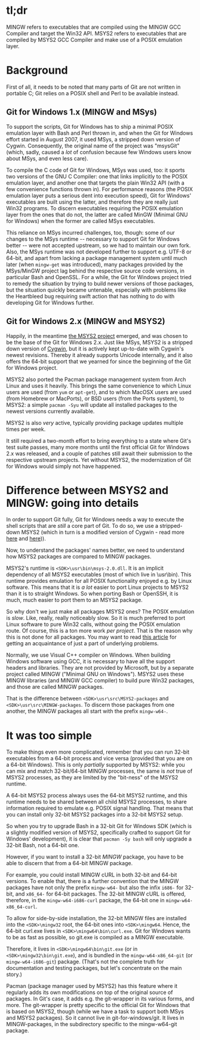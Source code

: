 # tl;dr

MINGW refers to executables that are compiled using the MINGW GCC Compiler and target the Win32 API. MSYS2 refers to executables that are compiled by MSYS2 GCC Compiler and make use of a POSIX emulation layer.

# Background

First of all, it needs to be noted that many parts of Git are not written in portable C; Git relies on a POSIX shell and Perl to be available instead.

## Git for Windows 1.x (MINGW and MSys)

To support the scripts, Git for Windows has to ship a minimal POSIX emulation layer with Bash and Perl thrown in, and when the Git for Windows effort started in August 2007, it used MSys, a stripped down version of Cygwin. Consequently, the original name of the project was "msysGit" (which, sadly, caused a *lot* of confusion because few Windows users know about MSys, and even less care).

To compile the C code of Git for Windows, MSys was used, too: it sports two versions of the GNU C Compiler: one that links implicitly to the POSIX emulation layer, and another one that targets the plain Win32 API (with a few convenience functions thrown in). For performance reasons (the POSIX emulation layer puts a serious dent into execution speed), Git for Windows' executables are built using the latter, and therefore they are really just Win32 programs. To discern executables requiring the POSIX emulation layer from the ones that do not, the latter are called MinGW (Minimal GNU for Windows) when the former are called MSys executables.

This reliance on MSys incurred challenges, too, though: some of our changes to the MSys runtime -- necessary to support Git for Windows better -- were not accepted upstream, so we had to maintain our own fork. Also, the MSys runtime was not developed further to support e.g. UTF-8 or 64-bit, and apart from lacking a package management system
until much later (when `mingw-get` was introduced), many packages provided by the MSys/MinGW project lag behind the respective source code versions, in particular Bash and OpenSSL. For a while, the Git for Windows project tried to remedy the situation by trying to build newer versions of those packages, but the situation quickly became untenable,
especially with problems like the Heartbleed bug requiring swift action that has nothing to do with developing Git for Windows further.

## Git for Windows 2.x (MINGW and MSYS2)

Happily, in the meantime [the MSYS2 project](https://msys2.github.io/) emerged, and was chosen to be the base of the Git for Windows 2.x. Just like MSys, MSYS2 is a stripped down version of [Cygwin](https://cygwin.com), but it is actively kept up-to-date with Cygwin's newest revisions. Thereby it already supports Unicode internally, and it also offers the 64-bit support that we yearned for since the beginning of the Git for Windows project.

MSYS2 also ported the Pacman package management system from Arch Linux and uses it heavily. This brings the same convenience to which Linux users are used (from `yum` or `apt-get`), and to which MacOSX users are used (from Homebrew or MacPorts), or BSD users (from the Ports system), to MSYS2: a simple `pacman -Syu` will update all installed packages to the newest versions currently available.

MSYS2 is also *very* active, typically providing package updates multiple times per week.

It still required a two-month effort to bring everything to a state where Git's test suite passes, many more months until the first official Git for Windows 2.x was released, and a couple of patches still await their submission to the respective upstream projects. Yet without MSYS2, the modernization of Git for Windows would simply not have happened.

# Difference between MSYS2 and MINGW: going into details

In order to support Git fully, Git for Windows needs a way to execute the shell scripts that are *still* a core part of Git.
To do so, we use a stripped-down MSYS2 (which in turn is a modified version of Cygwin - read more [here](https://www.msys2.org/wiki/How-does-MSYS2-differ-from-Cygwin/) and [here](https://github.com/msys2/msys2/wiki/How-does-MSYS2-differ-from-Cygwin))).

Now, to understand the packages' names better, we need to understand how MSYS2 packages are compared to MINGW packages.

MSYS2's runtime is `<SDK>\usr\bin\msys-2.0.dll`. It is an implicit dependency of all MSYS2 executables (most of which live in <SDK>\usr\bin). This runtime provides emulation for all POSIX functionality enjoyed e.g. by Linux software. This means that it is *a lot* easier to port Linux projects to MSYS2 than it is to straight Windows. So when porting Bash or OpenSSH, it is much, much easier to port them to an MSYS2 package.

So why don't we just make all packages MSYS2 ones? The POSIX emulation is *slow*. Like, really, really noticeably slow.
So it is much preferred to port Linux software to pure Win32 calls, without going the POSIX emulation route. Of course, this is a ton more work *per project*. That is the reason why this is not done for all packages. You may want to read [this article](https://github.com/git-for-windows/git/wiki/Windows-vs-Linux-fork()/exec()-semantics) for getting an acquaintance of just a part of underlying problems.

Normally, we use Visual C++ compiler on Windows. When building Windows software using GCC, it is necessary to have all the support headers and libraries. They are not provided by Microsoft, but by a separate project called MINGW ("Minimal GNU on Windows"). MSYS2 uses these MINGW libraries (and MINGW GCC compiler) to build pure Win32 packages, and those are called MINGW packages.

That is the difference between `<SDK>\usr\src\MSYS2-packages` and `<SDK>\usr\src\MINGW-packages`. To discern those packages from one another, the MINGW packages all start with the prefix `mingw-w64-`.


# It was too simple
To make things even more complicated, remember that you can run 32-bit executables from a 64-bit process and vice versa (provided that you are on a 64-bit Windows). This is only *partially* supported by MSYS2: while you can mix and match 32-bit/64-bit MINGW processes, the same is *not* true of MSYS2 processes, as they are limited by the "bit-ness" of the MSYS2 runtime.

A 64-bit MSYS2 process always uses the 64-bit MSYS2 runtime, and this runtime needs to be shared between all child MSYS2 processes, to share information required to emulate e.g. POSIX signal handling. That means that you can install only 32-bit MSYS2 packages into a 32-bit MSYS2 setup.

So when you try to upgrade Bash in a 32-bit Git for Windows SDK (which is a slightly modified version of MSYS2, specifically crafted to support Git for Windows' development), it is clear that `pacman -Sy bash` will only upgrade a 32-bit Bash, not a 64-bit one.

However, if you want to install a 32-bit *MINGW* package, you have to be able to discern that from a 64-bit MINGW package.

For example, you could install MINGW cURL in both 32-bit and 64-bit versions. To enable that, there is a further convention that the MINGW packages have not only the prefix `mingw-w64-` but also the infix `i686-` for 32-bit, and `x86_64-` for 64-bit packages. The 32-bit MINGW cURL is offered, therefore, in the `mingw-w64-i686-curl` package, the 64-bit one in `mingw-w64-x86_64-curl`.

To allow for side-by-side installation, the 32-bit MINGW files are installed into the `<SDK>\mingw32` root, the 64-bit ones into `<SDK>\mingw64`. Hence, the 64-bit curl.exe lives in `<SDK>\mingw64\bin\curl.exe`. Git for Windows wants to be as fast as possible, so git.exe is compiled as a MINGW executable.

Therefore, it lives in `<SDK>\mingw64\bin\git.exe` (or in `<SDK>\mingw32\bin\git.exe`), and is bundled in the `mingw-w64-x86_64-git` (or `mingw-w64-i686-git`) package. (That's not the complete truth for documentation and testing packages, but let's concentrate on the main story.)

Pacman (package manager used by MSYS2) has this feature where it regularly adds its own modifications on top of the original source of packages. In Git's case, it adds e.g. the git-wrapper in its various forms, and more. The git-wrapper is pretty specific to the official Git for Windows that is based on MSYS2, though (while we have a task to support both MSys and MSYS2 packages). So it cannot live in git-for-windows/git. It lives in MINGW-packages, in the subdirectory specific to the mingw-w64-git package.
